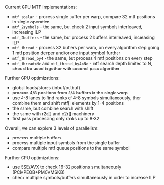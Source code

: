 
Current GPU MTF implementations:
* `mtf_scalar` - process single buffer per warp, compare 32 mtf positions in single operation
* `mtf_2symbols` - the same, but check 2 input symbols interleaved, increasing ILP
* `mtf_2buffers` - the same, but process 2 buffers interleaved, increasing ILP
* `mtf_thread` - process 32 buffers per warp, on every algorithm step going 1 mtf position deeper and/or one input symbol further
* `mtf_thread_by4` - the same, but process 4 mtf positions on every step
* `mtf_thread<N>` and `mtf_thread_by4<N>` - mtf search depth limited to N, should be used together with second-pass algorithm


Further GPU optimizations:
* global loads/stores (inbuf/outbuf)
* process 4/8 positions from 8/4 buffers in the single warp
* use 4-8 lanes to find ranks of 4-8 symbols simultaneously, then combine them and shift mtf[] elements by 1-4 positions
* the same, but combine search with shift
* the same with r2c[] and c2r[] machinery
* first pass processing only ranks up to 8-32

Overall, we can explore 3 levels of parallelism:
* process multiple buffers
* process multiple input symbols from the single buffer
* compare multiple mtf queue positions to the same symbol


Further CPU optimizations:
* use SSE/AVX to check 16-32 positions simultaneously (PCMPEQB+PMOVMSKB)
* check multiple symbols/buffers simultaneously in order to increase ILP
